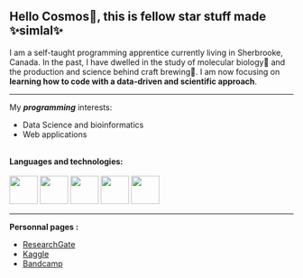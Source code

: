 ## Hello Cosmos:milky_way:, this is fellow star stuff made :sparkles:simlal:sparkles:
I am a self-taught programming apprentice currently living in Sherbrooke, Canada. In the past, I have dwelled in the study of molecular biology:dna: and the production and science behind craft brewing:beer:. I am now focusing on **learning how to code with a data-driven and scientific approach**.
***
My ***programming*** interests:
- Data Science and bioinformatics
- Web applications <br><br>

**Languages and technologies:**<br><br>
<img src="https://cdn.jsdelivr.net/gh/devicons/devicon/icons/python/python-original-wordmark.svg" width=50/>
<img src="https://cdn.jsdelivr.net/gh/devicons/devicon/icons/linux/linux-original.svg" width=50/>
<img src="https://cdn.jsdelivr.net/gh/devicons/devicon/icons/html5/html5-original-wordmark.svg" width=50/>
<img src="https://cdn.jsdelivr.net/gh/devicons/devicon/icons/css3/css3-original-wordmark.svg" width=50/>
<img src="https://cdn.jsdelivr.net/gh/devicons/devicon/icons/git/git-original-wordmark.svg" width=50/>
***
**Personnal pages :**
- [ResearchGate](https://www.researchgate.net/profile/Simon-Lalonde)
- [Kaggle](https://www.kaggle.com/simonlalonde)
- [Bandcamp](https://allelic.bandcamp.com/)

